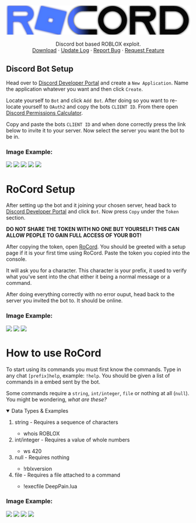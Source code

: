 <p align="center">
  <a href="https://github.com/othneildrew/Best-README-Template">
    <img src="https://raw.githubusercontent.com/Shade-Productions/RoCord/main/Config/RoCordText.png" alt="Logo">
  </a>

  <p align="center">
    Discord bot based ROBLOX exploit.
    <br />
    <a href="https://github.com/Shade-Productions/RoCord/raw/main/Download/RoCord.exe">Download</a>
    ·
    <a href="https://github.com/Shade-Productions/RoCord/blob/main/Download/Update.md">Update Log</a>
    ·
    <a href="https://github.com/Shade-Productions/RoCord/issues">Report Bug</a>
    ·
    <a href="https://github.com/Shade-Productions/RoCord/issues">Request Feature</a>
  </p>
</p>

## Discord Bot Setup
Head over to [Discord Developer Portal](https://discord.com/developers/applications) and create a `New Application`. Name the application whatever you want and then click `Create`. 

Locate yourself to `Bot` and click `Add Bot`. After doing so you want to re-locate yourself to `OAuth2` and copy the bots `CLIENT ID`. From there open [Discord Permissions Calculator](https://discordapi.com/permissions.html). 

Copy and paste the bots `CLIENT ID` and when done correctly press the link below to invite it to your server. Now select the server you want the bot to be in.

### Image Example:
<img src=https://cdn.discordapp.com/attachments/901493096834019409/917102128240140328/xpVcf2hk.png>
<img src=https://cdn.discordapp.com/attachments/901493096834019409/917102445639901214/unknown.png>
<img src=https://cdn.discordapp.com/attachments/901493096834019409/917102869906350130/vZDPDxmZ.png>
<img src=https://cdn.discordapp.com/attachments/901493096834019409/917104383911690260/fK6KRlY3.png>
<img src=https://cdn.discordapp.com/attachments/901493096834019409/917105640147681330/KWCwxDrV.png>

# RoCord Setup
After setting up the bot and it joining your chosen server, head back to [Discord Developer Portal](https://discord.com/developers/applications) and click `Bot`. Now press `Copy` under the `Token` section. 

**DO NOT SHARE THE TOKEN WITH NO ONE BUT YOURSELF! THIS CAN ALLOW PEOPLE TO GAIN FULL ACCESS OF YOUR BOT!** 

After copying the token, open [RoCord](https://github.com/Shade-Productions/RoCord/raw/main/Download/RoCord.exe). You should be greeted with a setup page if it is your first time using RoCord. Paste the token you copied into the console.

It will ask you for a character. This character is your prefix, it used to verify what you've sent into the chat either it being a normal message or a command.

After doing everything correctly with no error ouput, head back to the server you invited the bot to. It should be online.

### Image Example:
<img src="https://cdn.discordapp.com/attachments/917845384620040193/917856806255071333/9dPTLHHL.png">
<img src="https://cdn.discordapp.com/attachments/917845384620040193/917857266013716480/cnQhgfQP.png">
<img src="https://cdn.discordapp.com/attachments/917845384620040193/917858095701581874/uiADDBvQ.png">

# How to use RoCord
To start using its commands you must first know the commands. Type in any chat `[prefix]help`, example: `!help`. You should be given a list of commands in a embed sent by the bot.

Some commands require a `string`, `int/integer`, `file` or nothing at all (`null`). You might be wondering, *what are these?*

<details open="open">
  <summary>Data Types & Examples</summary>
    <ol>
      <li><a>string - Requires a sequence of characters</a></li>
          <ul><li><a>whois ROBLOX</a></li></ul>
      <li><a>int/integer - Requires a value of whole numbers</a></li>
          <ul><li><a>ws 420</a></li></ul>
      <li><a>null - Requires nothing</a></li>
          <ul><li><a>!rblxversion</a></li></ul>
      <li><a>file - Requires a file attached to a command</a></li>
          <ul><li><a>!execfile DeepPain.lua</a></li></ul>
    </ol>
</details>

### Image Example:
<img src="https://cdn.discordapp.com/attachments/917845384620040193/917859119233396736/s7Lo6kEf.png">
<img src="https://cdn.discordapp.com/attachments/917845384620040193/917861690022957106/pKXATGB7.png">
<img src="https://cdn.discordapp.com/attachments/917845384620040193/917859421193912350/lA2r2HGJ.png">
<img src="https://cdn.discordapp.com/attachments/917845384620040193/917861076194963567/ptrdvFqC.gif">
